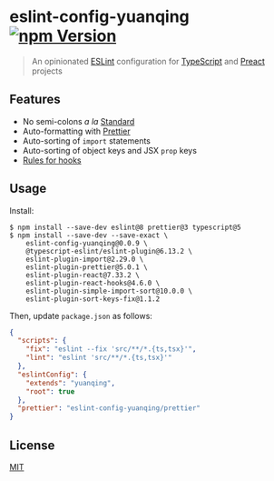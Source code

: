 # eslint-config-yuanqing [![npm Version](https://img.shields.io/npm/v/eslint-config-yuanqing?cacheSeconds=1800)](https://www.npmjs.com/package/eslint-config-yuanqing)

> An opinionated [ESLint](https://eslint.org/) configuration for [TypeScript](https://typescriptlang.org/) and [Preact](https://preactjs.com/) projects

## Features

- No semi-colons *a la* [Standard](https://standardjs.com/)
- Auto-formatting with [Prettier](https://prettier.io/)
- Auto-sorting of `import` statements
- Auto-sorting of object keys and JSX `prop` keys
- [Rules for hooks](https://www.npmjs.com/package/eslint-plugin-react-hooks)

## Usage

Install:

<!-- ``` markdown-interpolate: node scripts/print-npm-installation-command.js -->
```
$ npm install --save-dev eslint@8 prettier@3 typescript@5
$ npm install --save-dev --save-exact \
    eslint-config-yuanqing@0.0.9 \
    @typescript-eslint/eslint-plugin@6.13.2 \
    eslint-plugin-import@2.29.0 \
    eslint-plugin-prettier@5.0.1 \
    eslint-plugin-react@7.33.2 \
    eslint-plugin-react-hooks@4.6.0 \
    eslint-plugin-simple-import-sort@10.0.0 \
    eslint-plugin-sort-keys-fix@1.1.2
```
<!-- ``` end -->

Then, update `package.json` as follows:

```json
{
  "scripts": {
    "fix": "eslint --fix 'src/**/*.{ts,tsx}'",
    "lint": "eslint 'src/**/*.{ts,tsx}'"
  },
  "eslintConfig": {
    "extends": "yuanqing",
    "root": true
  },
  "prettier": "eslint-config-yuanqing/prettier"
}
```

## License

[MIT](LICENSE.md)
